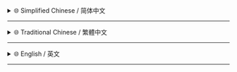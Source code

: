 <!-- # 请前往[**Github**](https://github.com/MiPoNianYou/UserScripts/blob/main/UpdateLogs/UniversalWebLiberatorUpdateLog.md)观看 -->

<details>
<summary>🌐 Simplified Chinese / 简体中文</summary>

- **✨ 功能新增：状态切换与持久化**
    - **🔘 悬浮按钮** - 新增页面右下角悬浮按钮，用于快速切换脚本在当前网站的启用/禁用状态。
    - **⌨️ 快捷键支持** - 新增 `Ctrl/Meta + Alt + L` 快捷键，可快速切换脚本启用/禁用状态。
    - **🖱️ 菜单命令** - 新增菜单命令，提供另一种切换脚本状态的方式。
    - **💾 状态记忆** - 脚本现在会记住您在每个网站上设置的启用/禁用状态，下次访问时自动应用。
- **✨ 功能新增：用户界面**
    - **🔔 状态通知** - 切换脚本状态时，会弹出短暂的提示信息告知当前状态。
    - **🎨 界面样式** - 为新的悬浮按钮和通知添加了独立的、适配系统深浅色模式的精致样式与动画效果。
- **⚙️ 核心重构与优化**
    - **🔌 条件激活** - 重构了核心逻辑，现在只有在脚本处于“启用”状态时，才会应用样式注入、事件拦截和DOM监控。
    - **🖼️ Iframe 排除** - 优化了执行逻辑。
- **🔧 代码微调与修复**
    - **👆 交互保障** - 优化核心解锁 CSS，确保元素在移除其他限制后仍可正常交互。
    - **🎯 精准处理** - 优化了 DOM 变动处理，避免脚本修改自身的 UI 元素。
    - **🎨 选中样式** - 优化了强制文本选中时的背景和文字颜色样式。
</details>

---

<details>
<summary>🌐 Traditional Chinese / 繁體中文</summary>

- **✨ 功能新增：狀態切換與持久化**
    - **🔘 懸浮按鈕** - 新增頁面右下角懸浮按鈕，用於快速切換腳本在當前網站的啟用/禁用狀態。
    - **⌨️ 快捷鍵支援** - 新增 `Ctrl/Meta + Alt + L` 快捷鍵，可快速切換腳本啟用/禁用狀態。
    - **🖱️ 菜單命令** - 新增菜單命令，提供另一種切換腳本狀態的方式。
    - **💾 狀態記憶** - 腳本現在會記住您在每個網站上設定的啟用/禁用狀態，下次訪問時自動應用。
- **✨ 功能新增：使用者介面**
    - **🔔 狀態通知** - 切換腳本狀態時，會彈出短暫的提示訊息告知當前狀態。
    - **🎨 介面樣式** - 為新的懸浮按鈕和通知添加了獨立的、適配系統深淺色模式的精緻樣式與動畫效果。
- **⚙️ 核心重構與優化**
    - **🔌 條件啟用** - 重構了核心邏輯，現在只有在腳本處於“啟用”狀態時，才會套用樣式注入、事件攔截和DOM監控。
    - **🖼️ Iframe 排除** - 優化了執行邏輯。
- **🔧 程式微調與修復**
    - **👆 互動保障** - 優化核心解鎖 CSS，確保元素在移除其他限制後仍可正常互動。
    - **🎯 精準處理** - 優化了 DOM 變動處理，避免腳本修改自身的 UI 元素。
    - **🎨 選取樣式** - 優化了強制文字選取時的背景和文字顏色樣式。
</details>

---

<details>
<summary>🌐 English / 英文</summary>

- **✨ Feature Added: State Toggling & Persistence**
    - **🔘 Floating Button** - Added a floating button in the bottom-right corner to quickly toggle the script's enabled/disabled state for the current site.
    - **⌨️ Shortcut Key Support** - Added `Ctrl/Meta + Alt + L` shortcut key to quickly toggle the script's enabled/disabled state.
    - **🖱️ Menu Command** - Added a menu command as another way to toggle the script's state.
    - **💾 State Memory** - The script now remembers your enabled/disabled setting for each website and applies it automatically on the next visit.
- **✨ Feature Added: User Feedback & UI**
    - **🔔 Status Notifications** - Displays a brief notification message indicating the current state when toggling.
    - **🎨 UI Styling** - Added dedicated, refined styles and animations for the new floating button and notifications, adapting to system light/dark mode.
- **⚙️ Core Refactoring & Optimization**
    - **🔌 Conditional Activation** - Refactored the core logic; style injection, event hijacking, and DOM monitoring are now only applied when the script is "enabled".
    - **🖼️ Iframe Exclusion** - Optimized execution logic.
- **🔧 Code Tweaks & Fixes**
    - **👆 Interaction Guarantee** - Optimized the core unlocking CSS to ensure elements remain interactive after other restrictions are removed.
    - **🎯 Precise Handling** - Optimized DOM mutation handling to prevent the script from modifying its own UI elements.
    - **🎨 Selection Styling** - Improved the background and text color styling for forced text selection.
</details>

---
